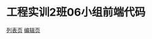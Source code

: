 # 工程实训2班06小组前端代码

[列表页](https://github.com/xshl/SignCloud/blob/main/src/views/system/menu/index.vue)
[编辑页](https://github.com/xshl/SignCloud/blob/main/src/views/system/menu/MenusInfoEditDrawer.vue)